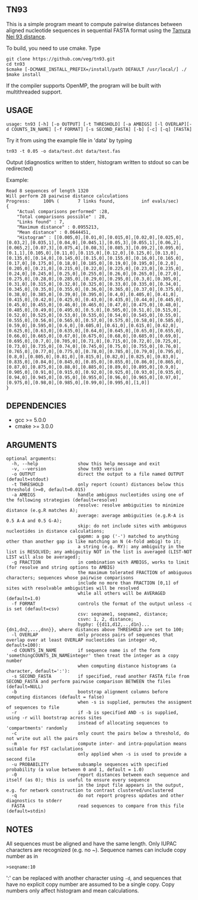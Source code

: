 TN93
----

This is a simple program meant to compute pairwise distances between aligned 
nucleotide sequences in sequential FASTA format using the 
[Tamura Nei 93 distance](http://www.ncbi.nlm.nih.gov/pubmed/8336541).


To build, you need to use cmake. Type 
```
git clone https://github.com/veg/tn93.git
cd tn93
$cmake [-DCMAKE_INSTALL_PREFIX=/install/path DEFAULT /usr/local/] ./	
$make install
```

If the compiler supports OpenMP, the program will be built with multithreaded
support.

USAGE
-----

	usage: tn93 [-h] [-o OUTPUT] [-t THRESHOLD] [-a AMBIGS] [-l OVERLAP][-d COUNTS_IN_NAME] [-f FORMAT] [-s SECOND_FASTA] [-b] [-c] [-q] [FASTA]

Try it from using the example file in 'data' by typing 

	tn93 -t 0.05 -o data/test.dst data/test.fas

Output (diagnostics written to stderr, histogram written to stdout so can be redirected)

Example:

    Read 8 sequences of length 1320
    Will perform 28 pairwise distance calculations
    Progress:     100% (       7 links found,          inf evals/sec)
    {
	    "Actual comparisons performed" :28,
	    "Total comparisons possible" : 28,
	    "Links found" : 7,
	    "Maximum distance" : 0.0955213,
	    "Mean distance" : 0.0644451,
	    "Histogram" : [[0.005,0],[0.01,0],[0.015,0],[0.02,0],[0.025,0],[0.03,2],[0.035,1],[0.04,0],[0.045,1],[0.05,3],[0.055,1],[0.06,2],[0.065,2],[0.07,3],[0.075,4],[0.08,3],[0.085,3],[0.09,2],[0.095,0],[0.1,1],[0.105,0],[0.11,0],[0.115,0],[0.12,0],[0.125,0],[0.13,0],[0.135,0],[0.14,0],[0.145,0],[0.15,0],[0.155,0],[0.16,0],[0.165,0],[0.17,0],[0.175,0],[0.18,0],[0.185,0],[0.19,0],[0.195,0],[0.2,0],[0.205,0],[0.21,0],[0.215,0],[0.22,0],[0.225,0],[0.23,0],[0.235,0],[0.24,0],[0.245,0],[0.25,0],[0.255,0],[0.26,0],[0.265,0],[0.27,0],[0.275,0],[0.28,0],[0.285,0],[0.29,0],[0.295,0],[0.3,0],[0.305,0],[0.31,0],[0.315,0],[0.32,0],[0.325,0],[0.33,0],[0.335,0],[0.34,0],[0.345,0],[0.35,0],[0.355,0],[0.36,0],[0.365,0],[0.37,0],[0.375,0],[0.38,0],[0.385,0],[0.39,0],[0.395,0],[0.4,0],[0.405,0],[0.41,0],[0.415,0],[0.42,0],[0.425,0],[0.43,0],[0.435,0],[0.44,0],[0.445,0],[0.45,0],[0.455,0],[0.46,0],[0.465,0],[0.47,0],[0.475,0],[0.48,0],[0.485,0],[0.49,0],[0.495,0],[0.5,0],[0.505,0],[0.51,0],[0.515,0],[0.52,0],[0.525,0],[0.53,0],[0.535,0],[0.54,0],[0.545,0],[0.55,0],[0.555,0],[0.56,0],[0.565,0],[0.57,0],[0.575,0],[0.58,0],[0.585,0],[0.59,0],[0.595,0],[0.6,0],[0.605,0],[0.61,0],[0.615,0],[0.62,0],[0.625,0],[0.63,0],[0.635,0],[0.64,0],[0.645,0],[0.65,0],[0.655,0],[0.66,0],[0.665,0],[0.67,0],[0.675,0],[0.68,0],[0.685,0],[0.69,0],[0.695,0],[0.7,0],[0.705,0],[0.71,0],[0.715,0],[0.72,0],[0.725,0],[0.73,0],[0.735,0],[0.74,0],[0.745,0],[0.75,0],[0.755,0],[0.76,0],[0.765,0],[0.77,0],[0.775,0],[0.78,0],[0.785,0],[0.79,0],[0.795,0],[0.8,0],[0.805,0],[0.81,0],[0.815,0],[0.82,0],[0.825,0],[0.83,0],[0.835,0],[0.84,0],[0.845,0],[0.85,0],[0.855,0],[0.86,0],[0.865,0],[0.87,0],[0.875,0],[0.88,0],[0.885,0],[0.89,0],[0.895,0],[0.9,0],[0.905,0],[0.91,0],[0.915,0],[0.92,0],[0.925,0],[0.93,0],[0.935,0],[0.94,0],[0.945,0],[0.95,0],[0.955,0],[0.96,0],[0.965,0],[0.97,0],[0.975,0],[0.98,0],[0.985,0],[0.99,0],[0.995,0],[1,0]]
    }

DEPENDENCIES
------------
* gcc >= 5.0.0
* cmake >= 3.0.0

ARGUMENTS
---------

    optional arguments:
      -h, --help               show this help message and exit
      -v, --version            show tn93 version 
      -o OUTPUT                direct the output to a file named OUTPUT (default=stdout)
      -t THRESHOLD             only report (count) distances below this threshold (>=0, default=0.015)
      -a AMBIGS                handle ambigous nucleotides using one of the following strategies (default=resolve)
                               resolve: resolve ambiguities to minimize distance (e.g.R matches A);
                               average: average ambiguities (e.g.R-A is 0.5 A-A and 0.5 G-A);
                               skip: do not include sites with ambiguous nucleotides in distance calculations;
                               gapmm: a gap ('-') matched to anything other than another gap is like matching an N (4-fold ambig) to it;
                               a string (e.g. RY): any ambiguity in the list is RESOLVED; any ambiguitiy NOT in the list is averaged (LIST-NOT LIST will also be averaged);
      -g FRACTION              in combination with AMBIGS, works to limit (for resolve and string options to AMBIG)
                               the maximum tolerated FRACTION of ambiguous characters; sequences whose pairwise comparisons
                               include no more than FRACTION [0,1] of sites with resolvable ambiguities will be resolved
                               while all others will be AVERAGED (default=1.0)
      -f FORMAT                controls the format of the output unless -c is set (default=csv)
                               csv: seqname1, seqname2, distance;
                               csvn: 1, 2, distance;
                               hyphy: {{d11,d12,..,d1n}...{dn1,dn2,...,dnn}}, where distances above THRESHOLD are set to 100;
      -l OVERLAP               only process pairs of sequences that overlap over at least OVERLAP nucleotides (an integer >0, default=100):
      -d COUNTS_IN_NAME        if sequence name is of the form 'somethingCOUNTS_IN_NAMEinteger' then treat the integer as a copy number
                               when computing distance histograms (a character, default=':'):
      -s SECOND_FASTA          if specified, read another FASTA file from SECOND_FASTA and perform pairwise comparison BETWEEN the files (default=NULL)
      -b                       bootstrap alignment columns before computing distances (default = false)
                               when -s is supplied, permutes the assigment of sequences to file
      -r                       if -b is specified AND -s is supplied, using -r will bootstrap across sites
                               instead of allocating sequences to 'compartments' randomly
      -c                       only count the pairs below a threshold, do not write out all the pairs 
      -m                       compute inter- and intra-population means suitable for FST caclulations
                               only applied when -s is used to provide a second file  
      -u PROBABILITY           subsample sequences with specified probability (a value between 0 and 1, default = 1.0) 
      -0                       report distances between each sequence and itself (as 0); this is useful to ensure every sequence
                               in the input file appears in the output, e.g. for network construction to contrast clustered/unclustered
      -q                       do not report progress updates and other diagnostics to stderr 
      FASTA                    read sequences to compare from this file (default=stdin)


NOTES
-----

All sequences must be aligned and have the same length.  Only IUPAC characters are recognized (e.g. no ~). Sequence names can include copy number as in 

    >seqname:10

':' can be replaced with another character using `-d`, and sequences that have no explicit copy number are assumed to be a single copy. Copy numbers 
only affect histogram and mean calculations.


	

